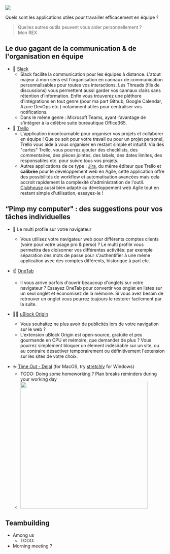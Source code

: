 ![](https://lh3.googleusercontent.com/mjvjQk7HC8g9UiYSrzzs11U4-Wg18o196ZK6ZhNqMdLUmO-wI_rxj27nDz7NUUUy7Dc5A41n1b-tTjiDRNM4Es3LMA=w640-h400-e365-rj-sc0x00ffffff)


<!-- 
- covid a transformé nos habitudes de travail, 
- catalyseur du télétravail
- dans les futures décennies
- révolution, transformation, fait majeur
- quels sont les outils qui nous permettent de continuer à collaborer ? 
-->

Quels sont les applications utiles pour travailler efficacement en équipe ? 
> Quelles autres outils peuvent vous aider personnellement ?  
> Mon REX 

## Le duo gagant de la communication & de l'organisation en équipe
- 👋 [Slack](https://slack.com/)
  -  Slack facilite la communication pour les équipes à distance. L'atout majeur à mon sens est l'organisation en cannaux de communication personnalisables pour toutes vos interactions. Les Threads (fils de discussions) vous permettent aussi garder vos cannaux clairs sans rétention d'information. Enfin vous trouverez une pléthore d'intégrations en tout genre (pour ma part Github, Google Calendar, Azure DevOps etc.) notamment utiles pour centraliser vos notifications.
  - Dans le même genre : Microsoft Teams, ayant l'avantage de s'intégrer à la célèbre suite bureautique Office365.
- 🎯 [Trello](https://trello.com/)
  - L'application incontournable pour organiser vos projets et collaborer en équipe ! Que ce soit pour votre travail ou pour un projet personel, Trello vous aide à vous organiser en restant simple et intuitif. Via des "cartes" Trello, vous pourrez ajouter des checklists, des commentaires, des pièces jointes, des labels, des dates limites, des responsables etc. pour suivre tous vos projets.
  - Autres applications de ce type : [Jira](https://www.atlassian.com/software/jira), du même éditeur que Trello et **calibrée** pour le développement web en Agile, cette application offre des possibilités de workflow et automatisation avancées mais cela accroit rapidement la complexité d'administration de l'outil.
  [Clubhouse](https://clubhouse.io/) aussi bien adapté au développement web Agile tout en restant simple d'utilisation, essayez-le ! 

## “Pimp my computer" : des suggestions pour vos tâches individuelles 

- 🤹 Le multi profile sur votre navigateur 
  - Vous utilisez votre navigateur web pour différents comptes clients (voire pour votre usage pro & perso) ? Le multi profile vous permettra des cloisonner vos différentes activités: par exemple séparation des mots de passe pour s'authentifier à une même application avec des comptes différents, historique à part etc. 
- ☝️ [OneTab](https://www.one-tab.com/)
  - Il vous arrive parfois d'ouvrir beaucoup d'onglets sur votre navigateur ? Essayez OneTab pour convertir vos onglet en listes sur un seul onglet et économisez de la mémoire. Si vous avez besoin de retrouver un onglet vous pourrez toujours le restorer facilement par la suite.
  <!-- - You are often using (way) too many tabs simultaneously ? Try OneTab to convert all of your tabs into a list. When you need to access the tabs again, you can either restore them individually or all at once. When your tabs are in the OneTab list, "you will save up to 95% of memory" ! --> 

- 🙅‍♂️ [uBlock Origin](https://ublockorigin.com/)
  - Vous souhaitez ne plus avoir de publicités lors de votre navigation sur le web ? 
  - L'extension uBlock Origin est open-source, gratuite et peu gourmande en CPU et mémoire, que demander de plus ? Vous pourrez simplement bloquer un élement indésirable sur un site, ou au contraire désactiver temporairement ou définitivement l'extension sur les sites de votre choix. 
  <!-- - uBlock Origin is a free, open-source ad content blocker going easy on CPU and memory -->
 
<!-- - [DuckDuckGo !Bang](https://duckduckgo.com/bang)
  - Bangs are shortcuts that quickly take you to search results on other sites. On your browser search bar, type for example `!w` for Wikipedia, `!yt` for YouTube or `!so` for StackOverFlow followed by what you are looking for!
  - <img src="https://external-content.duckduckgo.com/iu/?u=http%3A%2F%2Fthenextweb.com%2Fwp-content%2Fblogs.dir%2F1%2Ffiles%2F2015%2F07%2FScreen-Shot-2015-07-01-at-5.05.30-PM.png&f=1&nofb=1" alt="" width="400"/> -->
<!-- - Bonus : [Momentum](https://momentumdash.com/)
  - <img src="https://lh3.googleusercontent.com/mjvjQk7HC8g9UiYSrzzs11U4-Wg18o196ZK6ZhNqMdLUmO-wI_rxj27nDz7NUUUy7Dc5A41n1b-tTjiDRNM4Es3LMA=w640-h400-e365-rj-sc0x00ffffff" alt="" width="400"/>
  - Replace new tab page with a personal dashboard featuring to-do, weather, and inspiration quotes. -->
- ☕️ [Time Out - Dejal](https://www.dejal.com/timeout/) (for MacOS, try [stretchly](https://hovancik.net/stretchly/) for Windows)
  - TODO: Doing some homeworking ? Plan breaks reminders during your working day
  - <img src="https://www.dejal.com/timeout/images/other/schedule.png" alt="" width="400"/>

## Teambuilding

- Among us 
  - TODO: 
- Morning meeting ? 


